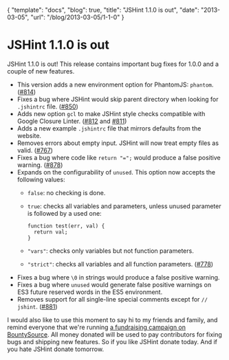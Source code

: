 {
  "template": "docs",
  "blog": true,
  "title": "JSHint 1.1.0 is out",
  "date": "2013-03-05",
  "url": "/blog/2013-03-05/1-1-0"
}

# JSHint 1.1.0 is out

JSHint 1.1.0 is out! This release contains important bug fixes for 1.0.0 and a
couple of new features.

* This version adds a new environment option for PhantomJS: `phantom`.
  ([#814](https://github.com/jshint/jshint/issues/814))
* Fixes a bug where JSHint would skip parent directory when looking for
  `.jshintrc` file. ([#850](https://github.com/jshint/jshint/issues/850))
* Adds new option `gcl` to make JSHint style checks compatible with Google
  Closure Linter.
  ([#812](https://github.com/jshint/jshint/issues/812) and
  [#811](https://github.com/jshint/jshint/issues/811))
* Adds a new example `.jshintrc` file that mirrors defaults from the website.
* Removes errors about empty input. JSHint will now treat empty files as valid.
  ([#767](https://github.com/jshint/jshint/issues/767))
* Fixes a bug where code like `return "=";` would produce a false positive
  warning. ([#878](https://github.com/jshint/jshint/issues/878))
* Expands on the configurability of `unused`. This option now accepts the
  following values:
  * `false`: no checking is done.
  * `true`: checks all variables and parameters, unless unused parameter is
    followed by a used one:

        function test(err, val) {
          return val;
        }
  * `"vars"`: checks only variables but not function parameters.
  * `"strict"`: checks all variables and all function parameters.
  ([#778](https://github.com/jshint/jshint/issues/778))
* Fixes a bug where `\0` in strings would produce a false positive warning.
* Fixes a bug where `unused` would generate false positive warnings on ES3
  future reserved words in the ES5 environment.
* Removes support for all single-line special comments except for `// jshint`.
  ([#881](https://github.com/jshint/jshint/issues/881))

I would also like to use this moment to say hi to my friends and family, and
remind everyone that we're running [a fundraising campaign on BountySource](https://www.bountysource.com/#fundraisers/91-jshint). All money
donated will be used to pay contributors for fixing bugs and shipping new
features. So if you like JSHint donate today. And if you hate JSHint donate
tomorrow.
